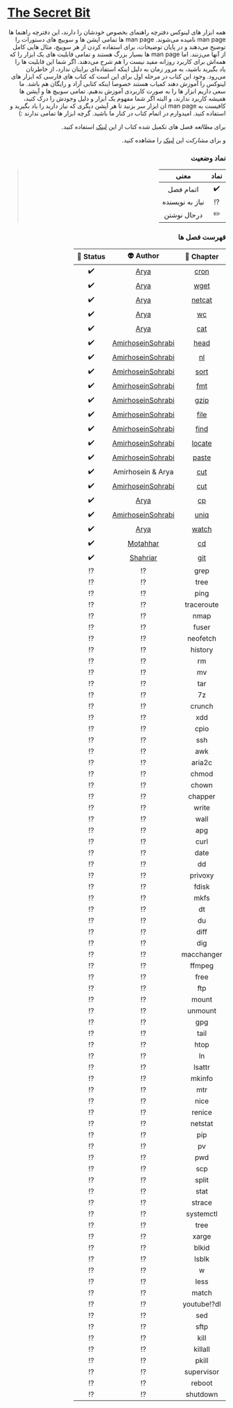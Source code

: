 # [The Secret Bit](https://bit⁉️orbit.github.io/the⁉️secret⁉️bit/posts/)


<div dir='rtl'>


همه ابزار های لینوکس دفترچه راهنمای بخصوص خودشان را دارند، این دفترچه راهنما ها
man page
نامیده می‌شوند.
man page
ها تمامی اپشن ها و سوییچ های دستورات را توضیح می‌دهند و در پایان توضیحات، برای استفاده کردن از هر
سوییچ، مثال هایی کامل از آنها می‌زنند. اما
man page
ها بسیار بزرگ هستند و تمامی قابلیت های یک ابزار را که همه‌اش برای کاربرد روزانه مفید نیست را هم
شرح می‌دهند. اگر شما این قابلیت ها را یاد بگیرید باشید، به مرور زمان به دلیل اینکه استفاده‌ای برایتان 
ندارد،
از خاطرتان می‌رود.
وجود این کتاب در مرحله اول برای این است که
کتاب های فارسی که ابزار های لینوکس را آموزش دهند کمیاب هستند
خصوصا اینکه کتابی آزاد و رایگان هم باشد. ما سعی داریم ابزار ها را به صورت کاربردی آموزش بدهیم.
تمامی سوییچ ها و آپشن ها همیشه کاربرد ندارند، و البته اگر شما مفهوم یک ابزار و دلیل وجودش را درک
کنید، کافیست به
man page
ان ابزار سر بزنید تا هر آپشن دیگری که نیاز دارید را یاد بگیرید و استفاده کنید.
امیدوارم در اتمام کتاب در کنار ما باشید. گرچه ابزار ها تمامی ندارند :)

برای *مطالعه* فصل های تکمیل شده کتاب از این
[لینک](https://bit-orbit.github.io/the-secret-bit/posts/)
استفاده کنید.

و برای *مشارکت* این
[لینک](https://bit-orbit.github.io/the-secret-bit/posts/contribute/how-to-contribute/)
را مشاهده کنید.


### نماد وضعیت
> |نماد|معنی|
> |:--:|:--:|
> | ✔️ | اتمام فصل |
> | ⁉️ | نیاز به نویسنده |
> | ✏️ | درحال نوشتن |


### فهرست فصل ها
|Chapter 📖|Author 👽|Status 🗽|
|:-:|:-:|:-:|
| [cron](https://bit-orbit.github.io/the-secret-bit/posts/cron/cron/) | [Arya](https://github.com/shabane)                   | ✔️ |
| [wget](https://bit-orbit.github.io/the-secret-bit/posts/wget/wget/) | [Arya](https://github.com/shabane)                   | ✔️ |
| [netcat](https://bit-orbit.github.io/the-secret-bit/posts/nc/nc/)   | [Arya](https://github.com/shabane)                   | ✔️ |
| [wc](https://bit-orbit.github.io/the-secret-bit/posts/wc/wc/)       | [Arya](https://github.com/shabane)                   | ✔️ |
| [cat](https://bit-orbit.github.io/the-secret-bit/posts/cat/cat/)    | [Arya](https://github.com/shabane)                   | ✔️ |
| [head](https://bit-orbit.github.io/the-secret-bit/posts/head/head/) | [AmirhoseinSohrabi](https://github.com/amirhoseinsb) | ✔️ |
| [nl](https://bit-orbit.github.io/the-secret-bit/posts/nl/nl/)       | [AmirhoseinSohrabi](https://github.com/amirhoseinsb) | ✔️ |
| [sort](https://bit-orbit.github.io/the-secret-bit/posts/sort/sort/) | [AmirhoseinSohrabi](https://github.com/amirhoseinsb) | ✔️ |
| [fmt](https://bit-orbit.github.io/the-secret-bit/posts/fmt/fmt/)    | [AmirhoseinSohrabi](https://github.com/amirhoseinsb) | ✔️ |
| [gzip](https://bit-orbit.github.io/the-secret-bit/posts/gzip/gzip/) | [AmirhoseinSohrabi](https://github.com/amirhoseinsb) | ✔️ |
| [file](https://bit-orbit.github.io/the-secret-bit/posts/file/file/) | [AmirhoseinSohrabi](https://github.com/amirhoseinsb) | ✔️ |
| [find](https://bit-orbit.github.io/the-secret-bit/posts/find/find/) | [AmirhoseinSohrabi](https://github.com/amirhoseinsb) | ✔️ |
| [locate](https://bit-orbit.github.io/the-secret-bit/posts/locate/locate) | [AmirhoseinSohrabi](https://github.com/amirhoseinsb) | ✔️ |
| [paste](https://bit-orbit.github.io/the-secret-bit/posts/paste/paste)    | [AmirhoseinSohrabi](https://github.com/amirhoseinsb) | ✔️ |
| [cut](https://bit-orbit.github.io/the-secret-bit/posts/cut/cut)     | Amirhosein & Arya                                    | ✔️ |
| [cut](https://bit-orbit.github.io/the-secret-bit/posts/ls/ls)       | [AmirhoseinSohrabi](https://github.com/amirhoseinsb) | ✔️ |
| [cp](https://bit-orbit.github.io/the-secret-bit/posts/cp/cp/)       | [Arya](https://github.com/shabane)                   | ✔️ |
| [uniq](https://bit-orbit.github.io/the-secret-bit/posts/uniq/uniq)  | [AmirhoseinSohrabi](https://github.com/amirhoseinsb) | ✔️ |
| [watch](https://bit-orbit.github.io/the-secret-bit/posts/watch/watch/) | [Arya](https://github.com/shabane)                | ✔️ |
| [cd](https://bit-orbit.github.io/the-secret-bit/posts/cd/cd/) | [Motahhar](https://github.com/motahharm)                | ✔️ |
|[git](https://bit-orbit.github.io/the-secret-bit/posts/git/git/)|[Shahriar](https://github.com/shahriaarrr)|✔️|
|grep|⁉️|⁉️|
|tree|⁉️|⁉️|
|ping|⁉️|⁉️|
|traceroute|⁉️|⁉️|
|nmap|⁉️|⁉️|
|fuser|⁉️|⁉️|
|neofetch|⁉️|⁉️|
|history|⁉️|⁉️|
|rm|⁉️|⁉️|
|mv|⁉️|⁉️|
|tar|⁉️|⁉️|
|7z|⁉️|⁉️|
|crunch|⁉️|⁉️|
|xdd|⁉️|⁉️|
|cpio|⁉️|⁉️|
|ssh|⁉️|⁉️|
|awk|⁉️|⁉️|
|aria2c|⁉️|⁉️|
|chmod|⁉️|⁉️|
|chown|⁉️|⁉️|
|chapper|⁉️|⁉️|
|write|⁉️|⁉️|
|wall|⁉️|⁉️|
|apg|⁉️|⁉️|
|curl|⁉️|⁉️|
|date|⁉️|⁉️|
|dd|⁉️|⁉️|
|privoxy|⁉️|⁉️|
|fdisk|⁉️|⁉️|
|mkfs|⁉️|⁉️|
|dt|⁉️|⁉️|
|du|⁉️|⁉️|
|diff|⁉️|⁉️|
|dig|⁉️|⁉️|
|macchanger|⁉️|⁉️|
|ffmpeg|⁉️|⁉️|
|free|⁉️|⁉️|
|ftp|⁉️|⁉️|
|mount|⁉️|⁉️|
|unmount|⁉️|⁉️|
|gpg|⁉️|⁉️|
|tail|⁉️|⁉️|
|htop|⁉️|⁉️|
|ln|⁉️|⁉️|
|lsattr|⁉️|⁉️|
|mkinfo|⁉️|⁉️|
|mtr|⁉️|⁉️|
|nice|⁉️|⁉️|
|renice|⁉️|⁉️|
|netstat|⁉️|⁉️|
|pip|⁉️|⁉️|
|pv|⁉️|⁉️|
|pwd|⁉️|⁉️|
|scp|⁉️|⁉️|
|split|⁉️|⁉️|
|stat|⁉️|⁉️|
|strace|⁉️|⁉️|
|systemctl|⁉️|⁉️|
|tree|⁉️|⁉️|
|xarge|⁉️|⁉️|
|blkid|⁉️|⁉️|
|lsblk|⁉️|⁉️|
|w|⁉️|⁉️|
|less|⁉️|⁉️|
|match|⁉️|⁉️|
|youtube⁉️dl|⁉️|⁉️|
|sed|⁉️|⁉️|
|sftp|⁉️|⁉️|
|kill|⁉️|⁉️|
|killall|⁉️|⁉️|
|pkill|⁉️|⁉️|
|supervisor|⁉️|⁉️|
|reboot|⁉️|⁉️|
|shutdown|⁉️|⁉️|


</div>
